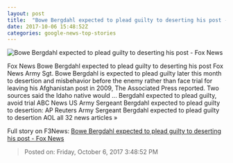 ```yaml
---
layout: post
title:  "Bowe Bergdahl expected to plead guilty to deserting his post - Fox News"
date: 2017-10-06 15:48:52Z
categories: google-news-top-stories
---
```


![Bowe Bergdahl expected to plead guilty to deserting his post - Fox News](http://a57.foxnews.com/images.foxnews.com/content/fox-news/us/2017/10/06/bowe-bergdahl-expected-to-plead-guilty-to-deserting-his-post-ap/_jcr_content/article-text/article-par-4/inline_spotlight_ima/image.img.jpg/612/344/1507304962678.jpg?ve=1&tl=1)

Fox News Bowe Bergdahl expected to plead guilty to deserting his post Fox News Army Sgt. Bowe Bergdahl is expected to plead guilty later this month to desertion and misbehavior before the enemy rather than face trial for leaving his Afghanistan post in 2009, The Associated Press reported. Two sources said the Idaho native would ... Bergdahl expected to plead guilty, avoid trial ABC News US Army Sergeant Bergdahl expected to plead guilty to desertion: AP Reuters Army Sergeant Bergdahl expected to plead guilty to desertion AOL all 32 news articles »


Full story on F3News: [Bowe Bergdahl expected to plead guilty to deserting his post - Fox News](http://www.f3nws.com/n/SmkqGB)

> Posted on: Friday, October 6, 2017 3:48:52 PM
